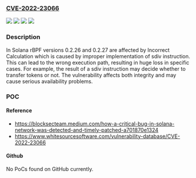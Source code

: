 ### [CVE-2022-23066](https://cve.mitre.org/cgi-bin/cvename.cgi?name=CVE-2022-23066)
![](https://img.shields.io/static/v1?label=Product&message=rbpf&color=blue)
![](https://img.shields.io/static/v1?label=Version&message=0.2.26%20&color=brightgreen)
![](https://img.shields.io/static/v1?label=Version&message=unspecified%20&color=brightgreen)
![](https://img.shields.io/static/v1?label=Vulnerability&message=CWE-682%20Incorrect%20Calculation&color=brightgreen)

### Description

In Solana rBPF versions 0.2.26 and 0.2.27 are affected by Incorrect Calculation which is caused by improper implementation of sdiv instruction. This can lead to the wrong execution path, resulting in huge loss in specific cases. For example, the result of a sdiv instruction may decide whether to transfer tokens or not. The vulnerability affects both integrity and may cause serious availability problems.

### POC

#### Reference
- https://blocksecteam.medium.com/how-a-critical-bug-in-solana-network-was-detected-and-timely-patched-a701870e1324
- https://www.whitesourcesoftware.com/vulnerability-database/CVE-2022-23066

#### Github
No PoCs found on GitHub currently.

